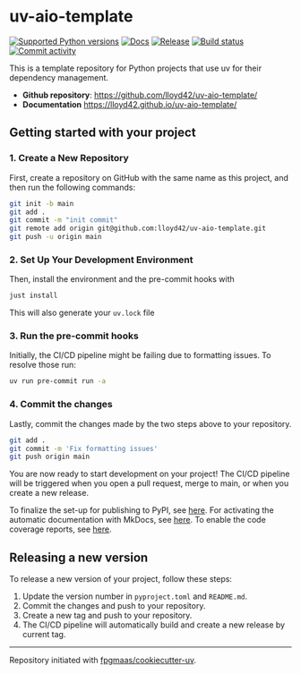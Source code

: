 # uv-aio-template

[![Supported Python versions](https://img.shields.io/badge/python-3.9_%7C_3.10_%7C_3.11_%7C_3.12_%7C_3.13-blue?labelColor=grey&color=blue)](https://github.com/lloyd42/uv-aio-template/blob/main/pyproject.toml)
[![Docs](https://img.shields.io/badge/docs-gh--pages-blue)](https://lloyd42.github.io/uv-aio-template/)
[![Release](https://img.shields.io/github/v/release/lloyd42/uv-aio-template)](https://img.shields.io/github/v/release/lloyd42/uv-aio-template)
[![Build status](https://img.shields.io/github/actions/workflow/status/lloyd42/uv-aio-template/main.yml?branch=main)](https://github.com/lloyd42/uv-aio-template/actions/workflows/main.yml?query=branch%3Amain)
[![Commit activity](https://img.shields.io/github/commit-activity/m/lloyd42/uv-aio-template)](https://img.shields.io/github/commit-activity/m/lloyd42/uv-aio-template)

This is a template repository for Python projects that use uv for their dependency management.

- **Github repository**: <https://github.com/lloyd42/uv-aio-template/>
- **Documentation** <https://lloyd42.github.io/uv-aio-template/>

## Getting started with your project

### 1. Create a New Repository

First, create a repository on GitHub with the same name as this project, and then run the following commands:

```bash
git init -b main
git add .
git commit -m "init commit"
git remote add origin git@github.com:lloyd42/uv-aio-template.git
git push -u origin main
```

### 2. Set Up Your Development Environment

Then, install the environment and the pre-commit hooks with

```bash
just install
```

This will also generate your `uv.lock` file

### 3. Run the pre-commit hooks

Initially, the CI/CD pipeline might be failing due to formatting issues. To resolve those run:

```bash
uv run pre-commit run -a
```

### 4. Commit the changes

Lastly, commit the changes made by the two steps above to your repository.

```bash
git add .
git commit -m 'Fix formatting issues'
git push origin main
```

You are now ready to start development on your project!
The CI/CD pipeline will be triggered when you open a pull request, merge to main, or when you create a new release.

To finalize the set-up for publishing to PyPI, see [here](https://fpgmaas.github.io/cookiecutter-uv/features/publishing/#set-up-for-pypi).
For activating the automatic documentation with MkDocs, see [here](https://fpgmaas.github.io/cookiecutter-uv/features/mkdocs/#enabling-the-documentation-on-github).
To enable the code coverage reports, see [here](https://fpgmaas.github.io/cookiecutter-uv/features/codecov/).

## Releasing a new version

To release a new version of your project, follow these steps:

1. Update the version number in `pyproject.toml` and `README.md`.
2. Commit the changes and push to your repository.
3. Create a new tag and push to your repository.
4. The CI/CD pipeline will automatically build and create a new release by current tag.

---

Repository initiated with [fpgmaas/cookiecutter-uv](https://github.com/fpgmaas/cookiecutter-uv).
